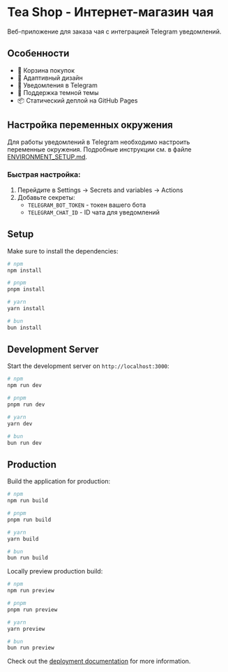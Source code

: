 # Tea Shop - Интернет-магазин чая

Веб-приложение для заказа чая с интеграцией Telegram уведомлений.

## Особенности

- 🛒 Корзина покупок
- 📱 Адаптивный дизайн
- 🔔 Уведомления в Telegram
- 🌙 Поддержка темной темы
- 📦 Статический деплой на GitHub Pages

## Настройка переменных окружения

Для работы уведомлений в Telegram необходимо настроить переменные окружения. Подробные инструкции см. в файле [ENVIRONMENT_SETUP.md](./ENVIRONMENT_SETUP.md).

### Быстрая настройка:

1. Перейдите в Settings → Secrets and variables → Actions
2. Добавьте секреты:
   - `TELEGRAM_BOT_TOKEN` - токен вашего бота
   - `TELEGRAM_CHAT_ID` - ID чата для уведомлений

## Setup

Make sure to install the dependencies:

```bash
# npm
npm install

# pnpm
pnpm install

# yarn
yarn install

# bun
bun install
```

## Development Server

Start the development server on `http://localhost:3000`:

```bash
# npm
npm run dev

# pnpm
pnpm run dev

# yarn
yarn dev

# bun
bun run dev
```

## Production

Build the application for production:

```bash
# npm
npm run build

# pnpm
pnpm run build

# yarn
yarn build

# bun
bun run build
```

Locally preview production build:

```bash
# npm
npm run preview

# pnpm
pnpm run preview

# yarn
yarn preview

# bun
bun run preview
```

Check out the [deployment documentation](https://nuxt.com/docs/getting-started/deployment) for more information.
